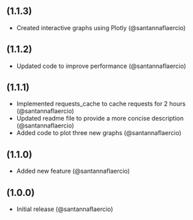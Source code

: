 ## (1.1.3)

- Created interactive graphs using Plotly (@santannaflaercio)

## (1.1.2)

- Updated code to improve performance (@santannaflaercio)

## (1.1.1)

- Implemented requests_cache to cache requests for 2 hours (@santannaflaercio)
- Updated readme file to provide a more concise description (@santannaflaercio)
- Added code to plot three new graphs (@santannaflaercio)

## (1.1.0)

- Added new feature (@santannaflaercio)

## (1.0.0)

- Initial release (@santannaflaercio)

